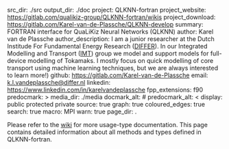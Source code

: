 src_dir: ./src
output_dir: ./doc
project: QLKNN-fortran
project_website: https://gitlab.com/qualikiz-group/QLKNN-fortran/wikis
project_download: https://gitlab.com/Karel-van-de-Plassche/QLKNN-develop
summary: FORTRAN interface for QuaLiKiz Neural Networks (QLKNN)
author: Karel van de Plassche
author_description: I am a junior researcher at the Dutch Institude For Fundamental Energy Research ([DIFFER](https://www.differ.nl/)). In our Integrated Modelling and Transport ([IMT](https://www.differ.nl/research/integrated-modelling-and-transport)) group we model and support models for full-device modelling of Tokamaks. I mostly focus on quick modelling of core transport using machine learning techniques, but we are always interested to learn more!)
github: https://gitlab.com/Karel-van-de-Plassche
email: k.l.vandeplassche@differ.nl
linkedin: https://www.linkedin.com/in/karelvandeplassche
fpp_extensions: f90
predocmark: >
media_dir: ./media
docmark_alt: #
predocmark_alt: <
display: public
         protected
         private
source: true
graph: true
coloured_edges: true
search: true
macro: MPI
warn: true
page_dir: .

Please refer to the [wiki](https://gitlab.com/qualikiz-group/QLKNN-fortran/wikis) for more usage-type documentation. This page contains detailed information about all methods and types defined in QLKNN-fortran.
